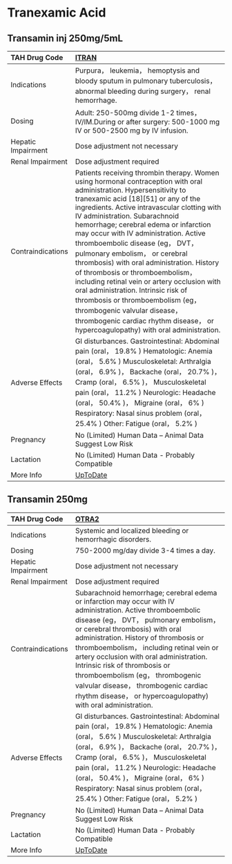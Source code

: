 # Tranexamic Acid

## Transamin inj 250mg/5mL

| TAH Drug Code      | [ITRAN](https://www.tahsda.org.tw/drugs/hissearch.php?drug_code=ITRAN)                                                                                                                                                                                                                                                                                                                                                                                                                                                                                                                                                                                                                                                               |
|:-------------------|:-------------------------------------------------------------------------------------------------------------------------------------------------------------------------------------------------------------------------------------------------------------------------------------------------------------------------------------------------------------------------------------------------------------------------------------------------------------------------------------------------------------------------------------------------------------------------------------------------------------------------------------------------------------------------------------------------------------------------------------|
| Indications        | Purpura， leukemia， hemoptysis and bloody sputum in pulmonary tuberculosis， abnormal bleeding during surgery， renal hemorrhage.                                                                                                                                                                                                                                                                                                                                                                                                                                                                                                                                                                                                   |
| Dosing             | Adult: 250-500mg divide 1-2 times， IV/IM.During or after surgery: 500-1000 mg IV or 500-2500 mg by IV infusion.                                                                                                                                                                                                                                                                                                                                                                                                                                                                                                                                                                                                                     |
| Hepatic Impairment | Dose adjustment not necessary                                                                                                                                                                                                                                                                                                                                                                                                                                                                                                                                                                                                                                                                                                        |
| Renal Impairment   | Dose adjustment required                                                                                                                                                                                                                                                                                                                                                                                                                                                                                                                                                                                                                                                                                                             |
| Contraindications  | Patients receiving thrombin therapy. Women using hormonal contraception with oral administration. Hypersensitivity to tranexamic acid [18][51] or any of the ingredients. Active intravascular clotting with IV administration. Subarachnoid hemorrhage; cerebral edema or infarction may occur with IV administration. Active thromboembolic disease (eg， DVT， pulmonary embolism， or cerebral thrombosis) with oral administration. History of thrombosis or thromboembolism， including retinal vein or artery occlusion with oral administration. Intrinsic risk of thrombosis or thromboembolism (eg， thrombogenic valvular disease， thrombogenic cardiac rhythm disease， or hypercoagulopathy) with oral administration. |
| Adverse Effects    | GI disturbances. Gastrointestinal: Abdominal pain (oral， 19.8% ) Hematologic: Anemia (oral， 5.6% ) Musculoskeletal: Arthralgia (oral， 6.9% )， Backache (oral， 20.7% )， Cramp (oral， 6.5% )， Musculoskeletal pain (oral， 11.2% ) Neurologic: Headache (oral， 50.4% )， Migraine (oral， 6% ) Respiratory: Nasal sinus problem (oral， 25.4% ) Other: Fatigue (oral， 5.2% )                                                                                                                                                                                                                                                                                                                                                 |
| Pregnancy          | No (Limited) Human Data – Animal Data Suggest Low Risk                                                                                                                                                                                                                                                                                                                                                                                                                                                                                                                                                                                                                                                                               |
| Lactation          | No (Limited) Human Data - Probably Compatible                                                                                                                                                                                                                                                                                                                                                                                                                                                                                                                                                                                                                                                                                        |
| More Info          | [UpToDate](https://www.uptodate.com/contents/tranexamic-acid-drug-information)                                                                                                                                                                                                                                                                                                                                                                                                                                                                                                                                                                                                                                                       |

## Transamin 250mg

| TAH Drug Code      | [OTRA2](https://www.tahsda.org.tw/drugs/hissearch.php?drug_code=OTRA2)                                                                                                                                                                                                                                                                                                                                                                                                                               |
|:-------------------|:-----------------------------------------------------------------------------------------------------------------------------------------------------------------------------------------------------------------------------------------------------------------------------------------------------------------------------------------------------------------------------------------------------------------------------------------------------------------------------------------------------|
| Indications        | Systemic and localized bleeding or hemorrhagic disorders.                                                                                                                                                                                                                                                                                                                                                                                                                                            |
| Dosing             | 750-2000 mg/day divide 3-4 times a day.                                                                                                                                                                                                                                                                                                                                                                                                                                                              |
| Hepatic Impairment | Dose adjustment not necessary                                                                                                                                                                                                                                                                                                                                                                                                                                                                        |
| Renal Impairment   | Dose adjustment required                                                                                                                                                                                                                                                                                                                                                                                                                                                                             |
| Contraindications  | Subarachnoid hemorrhage; cerebral edema or infarction may occur with IV administration. Active thromboembolic disease (eg， DVT， pulmonary embolism， or cerebral thrombosis) with oral administration. History of thrombosis or thromboembolism， including retinal vein or artery occlusion with oral administration. Intrinsic risk of thrombosis or thromboembolism (eg， thrombogenic valvular disease， thrombogenic cardiac rhythm disease， or hypercoagulopathy) with oral administration. |
| Adverse Effects    | GI disturbances. Gastrointestinal: Abdominal pain (oral， 19.8% ) Hematologic: Anemia (oral， 5.6% ) Musculoskeletal: Arthralgia (oral， 6.9% )， Backache (oral， 20.7% )， Cramp (oral， 6.5% )， Musculoskeletal pain (oral， 11.2% ) Neurologic: Headache (oral， 50.4% )， Migraine (oral， 6% ) Respiratory: Nasal sinus problem (oral， 25.4% ) Other: Fatigue (oral， 5.2% )                                                                                                                 |
| Pregnancy          | No (Limited) Human Data – Animal Data Suggest Low Risk                                                                                                                                                                                                                                                                                                                                                                                                                                               |
| Lactation          | No (Limited) Human Data - Probably Compatible                                                                                                                                                                                                                                                                                                                                                                                                                                                        |
| More Info          | [UpToDate](https://www.uptodate.com/contents/tranexamic-acid-drug-information)                                                                                                                                                                                                                                                                                                                                                                                                                       |

